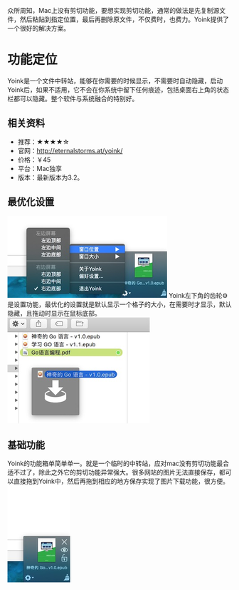 众所周知，Mac上没有剪切功能，要想实现剪切功能，通常的做法是先复制源文件，然后粘贴到指定位置，最后再删除原文件，不仅费时，也费力。Yoink提供了一个很好的解决方案。

# 功能定位
Yoink是一个文件中转站，能够在你需要的时候显示，不需要时自动隐藏，启动Yoink后，如果不适用，它不会在你系统中留下任何痕迹，包括桌面右上角的状态栏都可以隐藏。整个软件与系统融合的特别好。

## 相关资料
- 推荐：★★★★☆
- 官网：<http://eternalstorms.at/yoink/>
- 价格：￥45
- 平台：Mac独享
- 版本：最新版本为3.2。

## 最优化设置
![](/assets/YoinArea.jpg)
Yoink左下角的齿轮⚙是设置功能，最优化的设置就是默认显示一个格子的大小，在需要时才显示，默认隐藏，且拖动时显示在鼠标底部。
![](/assets/YoindtDrag.jpg)

## 基础功能
Yoink的功能箱单简单单一。就是一个临时的中转站，应对mac没有剪切功能最合适不过了，除此之外它的剪切功能异常强大。很多网站的图片无法直接保存，都可以直接拖到Yoink中，然后再拖到相应的地方保存实现了图片下载功能，很方便。
![](/assets/Yoin侧边.jpg)
